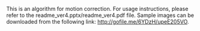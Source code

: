 This is an algorithm for motion correction.
For usage instructions, please refer to the readme_ver4.pptx/readme_ver4.pdf file.
Sample images can be downloaded from the following link: http://gofile.me/6YDzH/upeE205VO.
